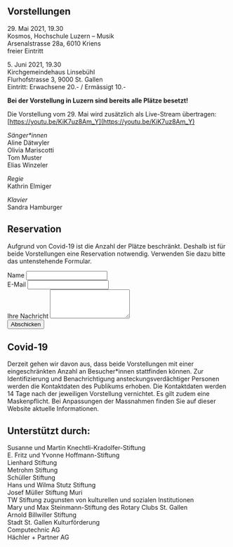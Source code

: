 ## Vorstellungen

29\. Mai 2021, 19.30  
Kosmos, Hochschule Luzern – Musik  
Arsenalstrasse 28a, 6010 Kriens  
freier Eintritt

5\. Juni 2021, 19.30  
Kirchgemeindehaus Linsebühl  
Flurhofstrasse 3, 9000 St. Gallen  
Eintritt:	Erwachsene 20.- / Ermässigt 10.-

**Bei der Vorstellung in Luzern sind bereits alle Plätze besetzt!**

Die Vorstellung vom 29. Mai wird zusätzlich als Live-Stream übertragen:  
[https://youtu.be/KiK7uz8Am_Y](https://youtu.be/KiK7uz8Am_Y)

*Sänger\*innen*  
Aline Dätwyler  
Olivia Mariscotti  
Tom Muster  
Elias Winzeler

*Regie*  
Kathrin Elmiger

*Klavier*  
Sandra Hamburger

## Reservation 
Aufgrund von Covid-19 ist die Anzahl der Plätze beschränkt. Deshalb ist für beide Vorstellungen eine Reservation notwendig. Verwenden Sie dazu bitte das untenstehende Formular.

<div id="formular">
  <div style="margin-bottom: 1rem">
    <form id="reservationsformular">
      <div class="mb-3">
        <label for="name" class="form-label">Name</label>
        <input class="form-control" id="name" name="name" required>
      </div>
      <div class="mb-3">
        <label for="email" class="form-label">E-Mail</label>
        <input class="form-control" id="email" name="email" type="email" required>
      </div>
      <div class="mb-3">
        <label for="message" class="form-label">Ihre Nachricht</label>
        <textarea class="form-control" id="message" name="message" rows="4" required></textarea>
      </div>
      <div class="g-recaptcha"
        data-sitekey="6LfDccgaAAAAAItaONEHV-6O0JbLZT14Gx4jOV10"
        data-callback="onSubmit"
        data-size="invisible">
      </div>
      <button type="submit" class="btn btn-primary">Abschicken</button>
    </form>
  </div>
  <div id="error"></div>
</div>
<div id="loading-bar" style="display:none; text-align: center; margin: 30px 0;">
  <img src="img/loading.gif">
</div>

## Covid-19
Derzeit gehen wir davon aus, dass beide Vorstellungen mit einer eingeschränkten Anzahl an Besucher\*innen stattfinden können. Zur Identifizierung und Benachrichtigung ansteckungsverdächtiger Personen werden die Kontaktdaten des Publikums erhoben. Die Kontaktdaten werden 14 Tage nach der jeweiligen Vorstellung vernichtet. Es gilt zudem eine Maskenpflicht. Bei Anpassungen der Massnahmen finden Sie auf dieser Website aktuelle Informationen.

## Unterstützt durch:
Susanne und Martin Knechtli-Kradolfer-Stiftung  
E. Fritz und Yvonne Hoffmann-Stiftung  
Lienhard Stiftung  
Metrohm Stiftung  
Schüller Stiftung  
Hans und Wilma Stutz Stiftung  
Josef Müller Stiftung Muri  
TW Stiftung zugunsten von kulturellen und sozialen Institutionen  
Mary und Max Steinmann-Stiftung des Rotary Clubs St. Gallen  
Arnold Billwiller Stiftung  
Stadt St. Gallen Kulturförderung  
Computechnic AG  
Hächler + Partner AG
